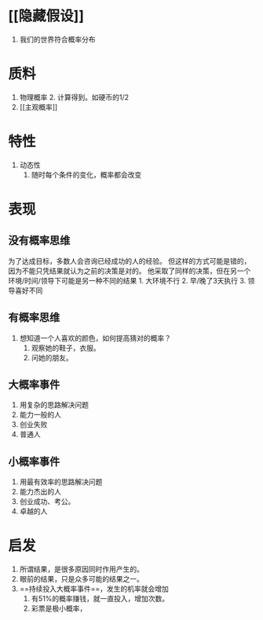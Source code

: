 # [[隐藏假设]]
1. 我们的世界符合概率分布
# 质料
1. 物理概率
	2. 计算得到。如硬币的1/2
2. [[主观概率]]
# 特性
1. 动态性
	1. 随时每个条件的变化，概率都会改变
# 表现
## 没有概率思维
为了达成目标，多数人会咨询已经成功的人的经验。
但这样的方式可能是错的，因为不能只凭结果就认为之前的决策是对的。
他采取了同样的决策，但在另一个环境/时间/领导下可能是另一种不同的结果
	1. 大环境不行
	2. 早/晚了3天执行
	3. 领导喜好不同
## 有概率思维
1. 想知道一个人喜欢的颜色，如何提高猜对的概率？
	1. 观察她的鞋子，衣服。
	2. 问她的朋友。
## 大概率事件
1. 用复杂的思路解决问题
2. 能力一般的人
3. 创业失败
4. 普通人
## 小概率事件
1. 用最有效率的思路解决问题
2. 能力杰出的人
3. 创业成功、考公。
4. 卓越的人
# 启发
1. 所谓结果，是很多原因同时作用产生的。
2. 眼前的结果，只是众多可能的结果之一。
3. ==持续投入大概率事件==，发生的机率就会增加
	1. 有51%的概率赚钱，就一直投入，增加次数。
	2. 彩票是极小概率，